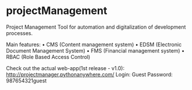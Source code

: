 # projectManagement
Project Management Tool for automation and digitalization of development processes.

Main features:
• CMS (Content management system)
• EDSM (Electronic Document Management System)
• FMS (Financial management system)
• RBAC (Role Based Access Control)


Check out the actual web-app(1st release - v1.0): http://projectmanager.pythonanywhere.com/
Login: Guest
Password: 987654321guest
